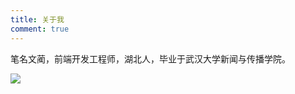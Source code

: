 ```yaml
---
title: 关于我
comment: true
---
```


笔名文蔺，前端开发工程师，湖北人，毕业于武汉大学新闻与传播学院。

![](https://p1.ssl.qhimg.com/t01e88440b10da41210.png)

